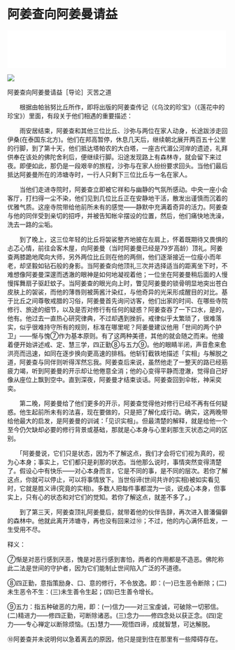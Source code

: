 # 阿姜查向阿姜曼请益

<iframe frameborder="0" marginwidth="0" marginheight="0" width=500 height=86 src="./mp3/9-0.mp3"></iframe>

![](./img/9-0.webp)

阿姜查向阿姜曼请益［导论］灭苦之道

　　根据由帕翁努比丘所作，即将出版的阿姜查传记（《乌汶的珍宝》（《莲花中的珍宝》）里面，有段关于他们相遇的重要描述：

　　雨安居结束，阿姜查和其他三位比丘、沙弥与两位在家人动身，长途跋涉走回伊桑(在泰国东北方)。他们在邦高暂停，休息几天后，继续朝北展开两百五十公里的行脚，到了第十天，他们抵达塔帕农的大白塔，一座古代湄公河岸的遗迹，礼拜供奉在该处的佛陀舍利后，便继续行脚。沿途发现路上有森林寺，就会留下来过夜。即便如此，那仍是一段艰辛的旅程，沙弥与在家人纷纷要求回头。当他们最后抵达阿姜曼所在的沛塘寺时，一行人只剩下三位比丘与一名在家人。

　　当他们走进寺院时，阿姜查立即被它祥和与幽静的气氛所感动。中央一座小会客厅，打扫得一尘不染，他们见到几位比丘正在安静地干活，散发出谨慎而沉着的优雅气质。这座寺院带给他前所未有的感觉——静默中充满着奇异的活力。阿姜查与他的同伴受到亲切的招呼，并被告知帐伞摆设的位置，然后，他们痛快地洗澡，洗去一路的尘垢。

　　到了晚上，这三位年轻的比丘将袈裟整齐地披在左肩上，怀着既期待又畏惧的忐忑心情，前往会客木屋，向阿姜曼（当时阿姜曼已经是79岁高龄）顶礼。阿姜查两膝跪地爬向大师，另外两位比丘则在他的两侧，他们逐渐接近一位瘦小而年老，却坚毅如钻石般的身影。当阿姜查向他顶礼三次并选择适当的距离坐下时，不难想像阿姜曼深邃而透澈的眼神是如何地凝视着他；一位坐在阿姜曼稍后面的人慢慢挥舞扇子驱赶蚊子。当阿姜查的眼光向上时，瞥见阿姜曼的锁骨明显地突出苍白皮肤上的袈裟，而他的薄唇则被蒟酱汁染红，与他奇异的光采形成醒目的对比。基于比丘之间尊敬戒腊的习俗，阿姜曼首先询问访客，他们出家的时间、在哪些寺院修行、旅途的细节，以及是否对修行有任何的疑惑？阿姜查吞了一下口水，是的，他有。他过去一直热心研究律典，不过却遇到挫折。戒律似乎太繁琐了，很难落实，似乎很难持守所有的规则，标准在哪里呢？阿姜曼建议他用「世间的两个护卫」——惭与愧⑦作为基本原则。有了这两种美德，其他的就会随之而来。他接着便开始讲述戒、定、慧三学，四正勤⑧与五力⑨。他的眼睛半闭，声音愈来愈洪亮而迅速，如同在逐步换向更高速的排档。他斩钉截铁地描述「实相」与解脱之道，阿姜查与同伴则听得浑然忘我。阿姜查后来说，虽然他走了一整天的路已经筋疲力竭，听到阿姜曼的开示却让他倦意全消；他的心变得平静而澄澈，觉得自己好像从座位上飘到空中。直到深夜，阿姜曼才结束谈话。阿姜查回到伞帐，神采奕奕。

　　第二晚，阿姜曼给了他们更多的开示，阿姜查觉得他对修行已经不再有任何疑惑。他生起前所未有的法喜，现在要做的，只是把了解化成行动。确实，这两晚带给他最大的启发，是阿姜曼的训诫：「见识实相」。但最清楚的解释，就是给他一个至今仍欠缺却必要的修行背景或基础，那就是心本身与心里刹那生灭状态之间的区别。

　　「阿姜曼说，它们只是状态，因为不了解这点，我们才会将它们视为真的，视为心本身；事实上，它们都只是刹那的状态。当他那么说时，事情突然变得清楚了。假设心中有快乐——对心本身而言，它是不同的事，是不同的层次。若你了解这点，你就可以停止，可以将事情放下。当世俗谛(世间共许的实相)被如实看见时，它就是胜义谛(究竟的实相)。多数人把每件事都混为一谈，说成心本身，但事实上，只有心的状态和对它们的觉知。若你了解这点，就差不多了。」

　　到了第三天，阿姜查顶礼阿姜曼后，就带着他的伙伴告辞，再次进入普潘偏僻的森林中。他就此离开沛塘寺，再也没有回来过⑩；不过，他的内心满怀启发，一生受用不尽。

释义：

⑦惭是对恶行感到厌恶，愧是对恶行感到害怕，两者的作用都是不造恶。佛陀称此二法是世间的守护者，因为它们能制止世间陷入广泛的不道德。

⑧四正勤，意指策励身、口、意的修行，不令放逸。即：(一)已生恶令断除；(二)未生恶令不生：(三)未生善令生起；(四)已生善令增长。

⑨五力：指五种破恶的力用，即：(一)信力——对三宝虔诚，可破除一切邪信。(二)精进力——修四正勤，可断除诸恶。(三)念力——修四念处以获正念。(四)定力——专心禅定以断除烦恼。(五)慧力——观悟四谛，成就智慧，可达解脱。

⑩阿姜查并未说明何以急着离去的原因，他只是提到住在那里有一些障碍存在。

 

